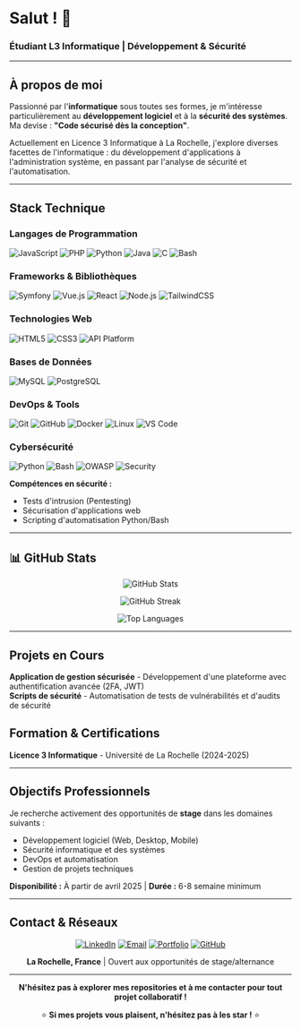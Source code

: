 # Salut ! 👋

### Étudiant L3 Informatique | Développement & Sécurité

---

## À propos de moi

Passionné par l'**informatique** sous toutes ses formes, je m'intéresse particulièrement au **développement logiciel** et à la **sécurité des systèmes**. Ma devise : **"Code sécurisé dès la conception"**. 

Actuellement en Licence 3 Informatique à La Rochelle, j'explore diverses facettes de l'informatique : du développement d'applications à l'administration système, en passant par l'analyse de sécurité et l'automatisation.


---

## Stack Technique

### Langages de Programmation
![JavaScript](https://img.shields.io/badge/JavaScript-F7DF1E?style=for-the-badge&logo=javascript&logoColor=black)
![PHP](https://img.shields.io/badge/PHP-777BB4?style=for-the-badge&logo=php&logoColor=white)
![Python](https://img.shields.io/badge/Python-3776AB?style=for-the-badge&logo=python&logoColor=white)
![Java](https://img.shields.io/badge/Java-007396?style=for-the-badge&logo=java&logoColor=white)
![C](https://img.shields.io/badge/C-A8B9CC?style=for-the-badge&logo=c&logoColor=black)
![Bash](https://img.shields.io/badge/Bash-4EAA25?style=for-the-badge&logo=gnu-bash&logoColor=white)

### Frameworks & Bibliothèques
![Symfony](https://img.shields.io/badge/Symfony-000000?style=for-the-badge&logo=symfony&logoColor=white)
![Vue.js](https://img.shields.io/badge/Vue.js-4FC08D?style=for-the-badge&logo=vue.js&logoColor=white)
![React](https://img.shields.io/badge/React-61DAFB?style=for-the-badge&logo=react&logoColor=black)
![Node.js](https://img.shields.io/badge/Node.js-339933?style=for-the-badge&logo=node.js&logoColor=white)
![TailwindCSS](https://img.shields.io/badge/Tailwind_CSS-38B2AC?style=for-the-badge&logo=tailwind-css&logoColor=white)

### Technologies Web
![HTML5](https://img.shields.io/badge/HTML5-E34F26?style=for-the-badge&logo=html5&logoColor=white)
![CSS3](https://img.shields.io/badge/CSS3-1572B6?style=for-the-badge&logo=css3&logoColor=white)
![API Platform](https://img.shields.io/badge/API_Platform-38A3A5?style=for-the-badge&logo=api&logoColor=white)

### Bases de Données
![MySQL](https://img.shields.io/badge/MySQL-4479A1?style=for-the-badge&logo=mysql&logoColor=white)
![PostgreSQL](https://img.shields.io/badge/PostgreSQL-336791?style=for-the-badge&logo=postgresql&logoColor=white)

### DevOps & Tools
![Git](https://img.shields.io/badge/Git-F05032?style=for-the-badge&logo=git&logoColor=white)
![GitHub](https://img.shields.io/badge/GitHub-181717?style=for-the-badge&logo=github&logoColor=white)
![Docker](https://img.shields.io/badge/Docker-2496ED?style=for-the-badge&logo=docker&logoColor=white)
![Linux](https://img.shields.io/badge/Linux-FCC624?style=for-the-badge&logo=linux&logoColor=black)
![VS Code](https://img.shields.io/badge/VS_Code-007ACC?style=for-the-badge&logo=visual-studio-code&logoColor=white)

### Cybersécurité
![Python](https://img.shields.io/badge/Python-3776AB?style=for-the-badge&logo=python&logoColor=white)
![Bash](https://img.shields.io/badge/Bash-4EAA25?style=for-the-badge&logo=gnu-bash&logoColor=white)
![OWASP](https://img.shields.io/badge/OWASP-000000?style=for-the-badge&logo=owasp&logoColor=white)
![Security](https://img.shields.io/badge/Security-FF6B6B?style=for-the-badge&logo=security&logoColor=white)

**Compétences en sécurité :**
- Tests d'intrusion (Pentesting)
- Sécurisation d'applications web
- Scripting d'automatisation Python/Bash
---

## 📊 GitHub Stats

<div align="center">
  
![GitHub Stats](https://github-readme-stats.vercel.app/api?username=dadal560&show_icons=true&theme=radical&hide_border=true&bg_color=0d1117&include_all_commits=true&count_private=true)

![GitHub Streak](https://github-readme-streak-stats.herokuapp.com/?user=dadal560&theme=radical&hide_border=true&background=0d1117)

![Top Languages](https://github-readme-stats.vercel.app/api/top-langs/?username=dadal560&layout=compact&theme=radical&hide_border=true&bg_color=0d1117&langs_count=8)

</div>

---

## Projets en Cours

**Application de gestion sécurisée** - Développement d'une plateforme avec authentification avancée (2FA, JWT)  
**Scripts de sécurité** - Automatisation de tests de vulnérabilités et d'audits de sécurité  


## Formation & Certifications

**Licence 3 Informatique** - Université de La Rochelle (2024-2025) 

---

##  Objectifs Professionnels

Je recherche activement des opportunités de **stage** dans les domaines suivants :
- Développement logiciel (Web, Desktop, Mobile)
- Sécurité informatique et des systèmes
- DevOps et automatisation
- Gestion de projets techniques

**Disponibilité :** À partir de avril 2025 | **Durée :** 6-8 semaine minimum

---

## Contact & Réseaux

<div align="center">

[![LinkedIn](https://img.shields.io/badge/LinkedIn-0A66C2?style=for-the-badge&logo=linkedin&logoColor=white)](https://linkedin.com/in/votre-profil)
[![Email](https://img.shields.io/badge/Email-D14836?style=for-the-badge&logo=gmail&logoColor=white)](mailto:gwen.henry56@gmail.com)
[![Portfolio](https://img.shields.io/badge/Portfolio-000000?style=for-the-badge&logo=vercel&logoColor=white)](http://gwendalhenry.fr/)
[![GitHub](https://img.shields.io/badge/GitHub-181717?style=for-the-badge&logo=github&logoColor=white)](https://github.com/dadal560)

 **La Rochelle, France** | Ouvert aux opportunités de stage/alternance

</div>


---

<div align="center">
  
**N'hésitez pas à explorer mes repositories et à me contacter pour tout projet collaboratif !**

⭐ **Si mes projets vous plaisent, n'hésitez pas à les star !** ⭐

</div>
